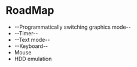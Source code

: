# RoadMap

  * --Programmatically switching graphics mode--
  * --Timer--
  * --Text mode--
  * --Keyboard--
  * Mouse
  * HDD emulation
